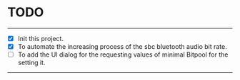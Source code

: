 # TODO

---

- [x] Init this project.
- [x] To automate the increasing process of the sbc bluetooth audio bit rate.
- [ ] To add the UI dialog for the requesting values of minimal Bitpool for the setting it.

---